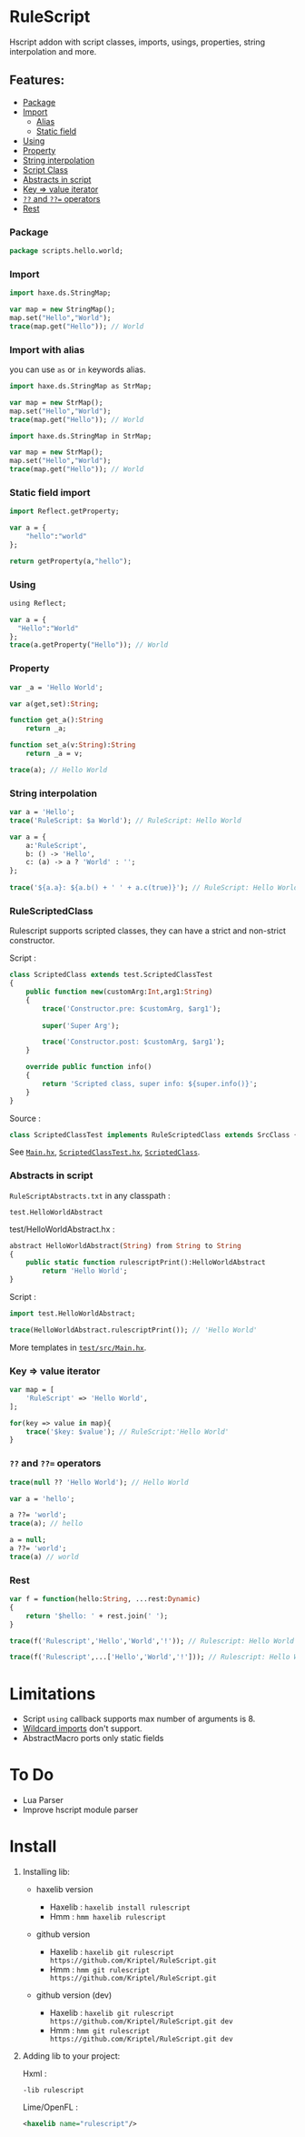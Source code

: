 # RuleScript

Hscript addon with script classes, imports, usings, properties, string interpolation and more.

## Features:

- [Package](#package)
- [Import](#import)
	- [Alias](#import-with-alias)
	- [Static field](#static-field-import)
- [Using](#using)
- [Property](#property)
- [String interpolation](#string-interpolation)
- [Script Class](#rulescriptedclass)
- [Abstracts in script](#abstracts-in-script)
- [Key => value iterator](#key--value-iterator)
- [`??` and `??=` operators](#and--operators)
- [Rest](#rest)

### Package
```haxe
package scripts.hello.world;
```
### Import
```haxe
import haxe.ds.StringMap;

var map = new StringMap();
map.set("Hello","World");
trace(map.get("Hello")); // World
```
### Import with alias
you can use `as` or `in` keywords alias.
```haxe
import haxe.ds.StringMap as StrMap;

var map = new StrMap();
map.set("Hello","World");
trace(map.get("Hello")); // World
```
```haxe
import haxe.ds.StringMap in StrMap;

var map = new StrMap();
map.set("Hello","World");
trace(map.get("Hello")); // World
```

### Static field import
```haxe
import Reflect.getProperty;

var a = {
	"hello":"world"
};

return getProperty(a,"hello");
```

### Using
```haxe
using Reflect;

var a = {
  "Hello":"World"
};
trace(a.getProperty("Hello")); // World
```

### Property
```haxe
var _a = 'Hello World';

var a(get,set):String;

function get_a():String
	return _a;

function set_a(v:String):String
	return _a = v;

trace(a); // Hello World
```

### String interpolation
```haxe
var a = 'Hello';
trace('RuleScript: $a World'); // RuleScript: Hello World
```
```haxe
var a = {
    a:'RuleScript',
    b: () -> 'Hello',
    c: (a) -> a ? 'World' : '';
};
        
trace('${a.a}: ${a.b() + ' ' + a.c(true)}'); // RuleScript: Hello World
```

### RuleScriptedClass
Rulescript supports scripted classes, they can have a strict and non-strict constructor. 

Script :
```haxe
class ScriptedClass extends test.ScriptedClassTest
{
	public function new(customArg:Int,arg1:String)
	{
		trace('Constructor.pre: $customArg, $arg1');
		
		super('Super Arg');

		trace('Constructor.post: $customArg, $arg1');	
	}

	override public function info()
	{
		return 'Scripted class, super info: ${super.info()}';
	}
}
```
Source :
```haxe
class ScriptedClassTest implements RuleScriptedClass extends SrcClass {}
```

See [`Main.hx`](./test/src/Main.hx#l267), [`ScriptedClassTest.hx`](./test/src/test/ScriptedClassTest.hx), [`ScriptedClass`](./test/scripts/haxe/ScriptedClass.rhx).

### Abstracts in script

`RuleScriptAbstracts.txt` in any classpath :
```
test.HelloWorldAbstract
```

test/HelloWorldAbstract.hx :
```haxe
abstract HelloWorldAbstract(String) from String to String
{
	public static function rulescriptPrint():HelloWorldAbstract
		return 'Hello World';
}
```
Script :
```haxe
import test.HelloWorldAbstract;

trace(HelloWorldAbstract.rulescriptPrint()); // 'Hello World'
```
More templates in [`test/src/Main.hx`](./test//src/Main.hx).

### Key => value iterator
```haxe
var map = [
	'RuleScript' => 'Hello World',
];

for(key => value in map){
	trace('$key: $value'); // RuleScript:'Hello World'
}
```

### `??` and `??=` operators
```haxe
trace(null ?? 'Hello World'); // Hello World

var a = 'hello';

a ??= 'world';
trace(a); // hello

a = null;
a ??= 'world';
trace(a) // world
```

### Rest
```haxe
var f = function(hello:String, ...rest:Dynamic)
{
	return '$hello: ' + rest.join(' ');
}

trace(f('Rulescript','Hello','World','!')); // Rulescript: Hello World !

trace(f('Rulescript',...['Hello','World','!'])); // Rulescript: Hello World !
```

# Limitations

- Script `using` callback supports max number of arguments is 8.
- [Wildcard imports](https://haxe.org/manual/type-system-import.html#wildcard-import) don't support.
- AbstractMacro ports only static fields

# To Do
- Lua Parser
- Improve hscript module parser

# Install

1. Installing lib: 
	- haxelib version
 		- Haxelib : `haxelib install rulescript`
    	- Hmm : `hmm haxelib rulescript`
	- github version

	    - Haxelib : `haxelib git rulescript https://github.com/Kriptel/RuleScript.git`
	    - Hmm : `hmm git rulescript https://github.com/Kriptel/RuleScript.git`
	- github version (dev)

    	- Haxelib : `haxelib git rulescript https://github.com/Kriptel/RuleScript.git dev`
    	- Hmm : `hmm git rulescript https://github.com/Kriptel/RuleScript.git dev`
2. Adding lib to your project:
    
    Hxml :
    ```hxml
    -lib rulescript
    ```
    
    Lime/OpenFL :
    ```xml
    <haxelib name="rulescript"/>
    ```
